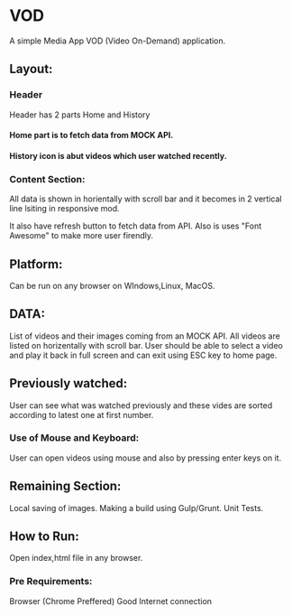 # VOD
A simple Media App VOD (Video On-Demand) application.

## Layout:

### Header
Header has 2 parts Home and History

#### Home part is to fetch data from MOCK API.
#### History icon is abut videos which user watched recently.

### Content Section:
All data is shown in horientally with scroll bar and it becomes in 2 vertical line lsiting in responsive mod.

It also have refresh button to fetch data from API.
Also is uses "Font Awesome" to make more user firendly.

## Platform:
Can be run on any browser on WIndows,Linux, MacOS.


## DATA:
List of videos and their images coming from an MOCK API.
All videos are listed on horizentally with scroll bar.
User should be able to select a video and play it back in full screen and can exit using ESC key to home page.

## Previously watched:
User can see what was watched previously and these vides are sorted according to latest one at first number.

### Use of Mouse and Keyboard:
User can open videos using mouse and also by pressing enter keys on it.


## Remaining Section:
Local saving of images.
Making a build using Gulp/Grunt.
Unit Tests.


## How to Run:
Open index,html file in any browser.

### Pre Requirements:
Browser (Chrome Preffered)
Good Internet connection


